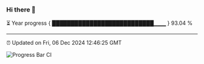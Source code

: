 ### Hi there 👋

⏳ Year progress { ███████████████████████████▁▁▁ } 93.04 %

---

⏰ Updated on Fri, 06 Dec 2024 12:46:25 GMT

![Progress Bar CI](https://github.com/ZhaoGui/ZhaoGui/workflows/Progress%20Bar%20CI/badge.svg)
